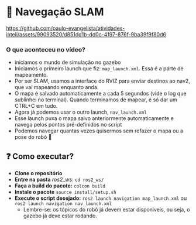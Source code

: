 # 🚙 Navegação SLAM


https://github.com/paulo-evangelista/atividades-inteli/assets/99093520/d851dd1b-dd0c-4197-876f-9ba39f9f80d6

### O que aconteceu no vídeo?
- iniciamos o mundo de simulação no gazebo
- Iniciamos o primeiro launch que fiz: `map_launch.xml`. Essa é a parte de mapeamento.
- Por ser SLAM, usamos a interface do RVIZ para enviar destinos ao nav2, que vai mapeando enquanto anda.
- O mapa é salvado automaticamente a cada 5 segundos (vide o log que sublinhei no terminal). Quando terminamos de mapear, é só dar um CTRL+C em tudo.
- Agora já podemos usar o outro launch, `nav_launch.xml`
- Esse launch puxa o mapa salvo anteriormente automaticamente e navega pelos pontos pré-definidos no script
- Podemos navegar quantas vezes quisermos sem refazer o mapa ou a pose do robô
  🎇
## ❓ Como executar?
- **Clone o repositório**
- **Entre na pasta** *ros2_ws*: `cd ros2_ws/`
- **Faça a build do pacote:** `colcon build`
- **Instale o pacote** `source install/setup.sh`
- **Execute o script desejado:** `ros2 launch navigation map_launch.xml` ou `ros2 launch navigation nav_launch.xml`
  - Lembre-se: os tópicos do robô já devem estar disponiveis, ou seja, o gazebo já deve estar rodando.
